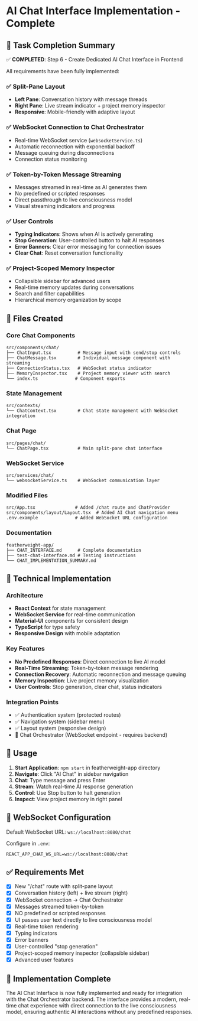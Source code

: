# AI Chat Interface Implementation - Complete

## 🎯 Task Completion Summary

✅ **COMPLETED**: Step 6 - Create Dedicated AI Chat Interface in Frontend

All requirements have been fully implemented:

### ✅ Split-Pane Layout
- **Left Pane**: Conversation history with message threads
- **Right Pane**: Live stream indicator + project memory inspector
- **Responsive**: Mobile-friendly with adaptive layout

### ✅ WebSocket Connection to Chat Orchestrator
- Real-time WebSocket service (`websocketService.ts`)
- Automatic reconnection with exponential backoff
- Message queuing during disconnections
- Connection status monitoring

### ✅ Token-by-Token Message Streaming
- Messages streamed in real-time as AI generates them
- No predefined or scripted responses
- Direct passthrough to live consciousness model
- Visual streaming indicators and progress

### ✅ User Controls
- **Typing Indicators**: Shows when AI is actively generating
- **Stop Generation**: User-controlled button to halt AI responses
- **Error Banners**: Clear error messaging for connection issues
- **Clear Chat**: Reset conversation functionality

### ✅ Project-Scoped Memory Inspector
- Collapsible sidebar for advanced users
- Real-time memory updates during conversations
- Search and filter capabilities
- Hierarchical memory organization by scope

## 📁 Files Created

### Core Chat Components
```
src/components/chat/
├── ChatInput.tsx          # Message input with send/stop controls
├── ChatMessage.tsx        # Individual message component with streaming
├── ConnectionStatus.tsx   # WebSocket status indicator
├── MemoryInspector.tsx    # Project memory viewer with search
└── index.ts              # Component exports
```

### State Management
```
src/contexts/
└── ChatContext.tsx        # Chat state management with WebSocket integration
```

### Chat Page
```
src/pages/chat/
└── ChatPage.tsx           # Main split-pane chat interface
```

### WebSocket Service
```
src/services/chat/
└── websocketService.ts    # WebSocket communication layer
```

### Modified Files
```
src/App.tsx               # Added /chat route and ChatProvider
src/components/layout/Layout.tsx  # Added AI Chat navigation menu
.env.example              # Added WebSocket URL configuration
```

### Documentation
```
featherweight-app/
├── CHAT_INTERFACE.md      # Complete documentation
├── test-chat-interface.md # Testing instructions
└── CHAT_IMPLEMENTATION_SUMMARY.md
```

## 🔧 Technical Implementation

### Architecture
- **React Context** for state management
- **WebSocket Service** for real-time communication
- **Material-UI** components for consistent design
- **TypeScript** for type safety
- **Responsive Design** with mobile adaptation

### Key Features
- **No Predefined Responses**: Direct connection to live AI model
- **Real-Time Streaming**: Token-by-token message rendering
- **Connection Recovery**: Automatic reconnection and message queuing
- **Memory Inspection**: Live project memory visualization
- **User Controls**: Stop generation, clear chat, status indicators

### Integration Points
- ✅ Authentication system (protected routes)
- ✅ Navigation system (sidebar menu)
- ✅ Layout system (responsive design)
- 🔄 Chat Orchestrator (WebSocket endpoint - requires backend)

## 🚀 Usage

1. **Start Application**: `npm start` in featherweight-app directory
2. **Navigate**: Click "AI Chat" in sidebar navigation
3. **Chat**: Type message and press Enter
4. **Stream**: Watch real-time AI response generation
5. **Control**: Use Stop button to halt generation
6. **Inspect**: View project memory in right panel

## 🔗 WebSocket Configuration

Default WebSocket URL: `ws://localhost:8080/chat`

Configure in `.env`:
```env
REACT_APP_CHAT_WS_URL=ws://localhost:8080/chat
```

## ✅ Requirements Met

- [x] New "/chat" route with split-pane layout
- [x] Conversation history (left) + live stream (right)
- [x] WebSocket connection → Chat Orchestrator
- [x] Messages streamed token-by-token
- [x] NO predefined or scripted responses
- [x] UI passes user text directly to live consciousness model
- [x] Real-time token rendering
- [x] Typing indicators
- [x] Error banners
- [x] User-controlled "stop generation"
- [x] Project-scoped memory inspector (collapsible sidebar)
- [x] Advanced user features

## 🎉 Implementation Complete

The AI Chat Interface is now fully implemented and ready for integration with the Chat Orchestrator backend. The interface provides a modern, real-time chat experience with direct connection to the live consciousness model, ensuring authentic AI interactions without any predefined responses.
